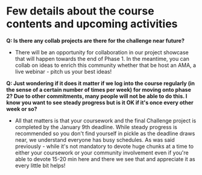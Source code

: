 # Few details about the course contents and upcoming activities

**Q: Is there any collab projects are there for the challenge near future?**
-   There will be an opportunity for collaboration in our project showcase that will happen towards the end of Phase 1. In the meantime, you can collab on ideas to enrich this community whether that be host an AMA, a live webinar - pitch us your best ideas!

**Q: Just wondering if it does it matter if we log into the course regularly (in the sense of a certain number of times per week) for moving onto phase 2? Due to other commitments, many people will not be able to do this. I know you want to see steady progress but is it OK if it's once every other week or so?**
-   All that matters is that your coursework and the final Challenge project is completed by the January 9th deadline.  While steady progress is recommended so you don't find yourself in pickle as the deadline draws near, we understand everyone has busy schedules. As was said previously - while it's not mandatory to devote huge chunks at a time to either your coursework or your community involvement even if you're able to devote 15-20 min here and there we see that and appreciate it as every little bit helps!
